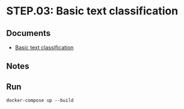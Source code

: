 STEP.03: Basic text classification
===

## Documents
- [Basic text classification](https://www.tensorflow.org/tutorials/keras/text_classification)


## Notes


## Run
```
docker-compose up --build
```
